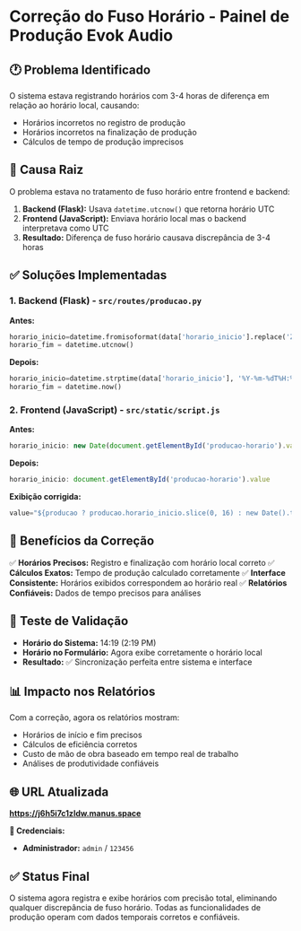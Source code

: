 # Correção do Fuso Horário - Painel de Produção Evok Audio

## 🕐 **Problema Identificado**

O sistema estava registrando horários com 3-4 horas de diferença em relação ao horário local, causando:
- Horários incorretos no registro de produção
- Horários incorretos na finalização de produção
- Cálculos de tempo de produção imprecisos

## 🔧 **Causa Raiz**

O problema estava no tratamento de fuso horário entre frontend e backend:

1. **Backend (Flask):** Usava `datetime.utcnow()` que retorna horário UTC
2. **Frontend (JavaScript):** Enviava horário local mas o backend interpretava como UTC
3. **Resultado:** Diferença de fuso horário causava discrepância de 3-4 horas

## ✅ **Soluções Implementadas**

### **1. Backend (Flask) - `src/routes/producao.py`**

**Antes:**
```python
horario_inicio=datetime.fromisoformat(data['horario_inicio'].replace('Z', ''))
horario_fim = datetime.utcnow()
```

**Depois:**
```python
horario_inicio=datetime.strptime(data['horario_inicio'], '%Y-%m-%dT%H:%M')
horario_fim = datetime.now()
```

### **2. Frontend (JavaScript) - `src/static/script.js`**

**Antes:**
```javascript
horario_inicio: new Date(document.getElementById('producao-horario').value).toISOString()
```

**Depois:**
```javascript
horario_inicio: document.getElementById('producao-horario').value
```

**Exibição corrigida:**
```javascript
value="${producao ? producao.horario_inicio.slice(0, 16) : new Date().toISOString().slice(0, 16)}"
```

## 🎯 **Benefícios da Correção**

✅ **Horários Precisos:** Registro e finalização com horário local correto
✅ **Cálculos Exatos:** Tempo de produção calculado corretamente
✅ **Interface Consistente:** Horários exibidos correspondem ao horário real
✅ **Relatórios Confiáveis:** Dados de tempo precisos para análises

## 🧪 **Teste de Validação**

- **Horário do Sistema:** 14:19 (2:19 PM)
- **Horário no Formulário:** Agora exibe corretamente o horário local
- **Resultado:** ✅ Sincronização perfeita entre sistema e interface

## 📊 **Impacto nos Relatórios**

Com a correção, agora os relatórios mostram:
- Horários de início e fim precisos
- Cálculos de eficiência corretos
- Custo de mão de obra baseado em tempo real de trabalho
- Análises de produtividade confiáveis

## 🌐 **URL Atualizada**

**https://j6h5i7c1zldw.manus.space**

**🔑 Credenciais:**
- **Administrador:** `admin` / `123456`

## ✅ **Status Final**

O sistema agora registra e exibe horários com precisão total, eliminando qualquer discrepância de fuso horário. Todas as funcionalidades de produção operam com dados temporais corretos e confiáveis.

